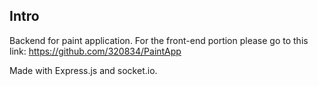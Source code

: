 ## Intro
Backend for paint application. For the front-end portion please go to this link: https://github.com/320834/PaintApp

Made with Express.js and socket.io.
